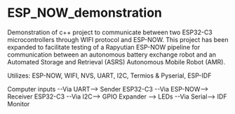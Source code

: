 # ESP_NOW_demonstration
Demonstration of c++ project to communicate between two ESP32-C3 microcontrollers through WIFI protocol and ESP-NOW. This project has been expanded to facilitate testing of a Rapyutian ESP-NOW pipeline for communication between an autonomous battery exchange robot and an Automated Storage and Retrieval (ASRS) Autonomous Mobile Robot (AMR).

Utilizes: ESP-NOW, WIFI, NVS, UART, I2C, Termios & Pyserial, ESP-IDF

Computer inputs --Via UART--> Sender ESP32-C3 --Via ESP-NOW--> Receiver ESP32-C3 --Via I2C--> GPIO Expander --> LEDs
                                                                                 --Via Serial--> IDF Monitor
